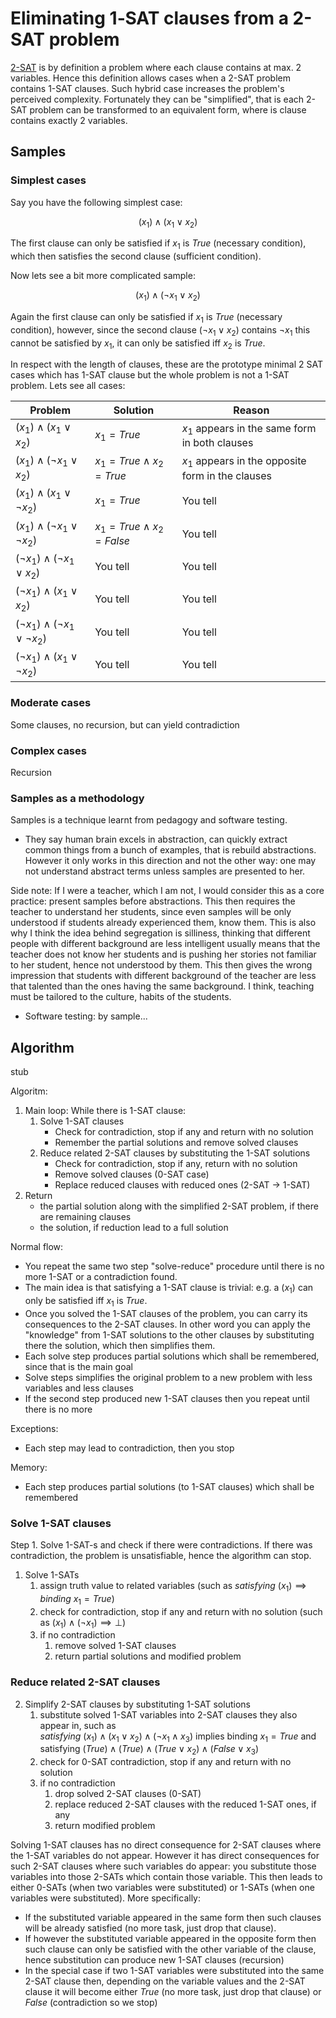 # Eliminating 1‐SAT clauses from a 2-SAT problem

[2-SAT](2%E2%80%90SAT) is by definition a problem where each clause contains at max. 2 variables. Hence this definition allows cases when a 2-SAT problem contains 1-SAT clauses. Such hybrid case increases the problem's perceived complexity. Fortunately they can be "simplified", that is each 2-SAT problem can be transformed to an equivalent form, where is clause contains exactly 2 variables.

## Samples

### Simplest cases

Say you have the following simplest case:

$$
(x_1) \land (x_1 \lor x_2)
$$


The first clause can only be satisfied if $x_1$ is $True$ (necessary condition), which then satisfies the second clause (sufficient condition). 

Now lets see a bit more complicated sample:

$$
(x_1) \land (\lnot x_1 \lor x_2)
$$

Again the first clause can only be satisfied if $x_1$ is $True$ (necessary condition), however, since the second clause  $(\lnot x_1 \lor x_2)$ contains $\lnot x_1$ this cannot be satisfied by $x_1$, it can only be satisfied iff $x_2$ is $True$.

In respect with the length of clauses, these are the prototype minimal 2 SAT cases which has 1-SAT clause but the whole problem is not a 1-SAT problem. Lets see all cases:

|Problem                                 |Solution                      |Reason                            |
|----------------------------------------|------------------------------|----------------------------------|
|$(x_1) \land (x_1 \lor x_2)$            |$x_1 = True$                  |$x_1$ appears in the same form in both clauses|
|$(x_1) \land (\lnot x_1 \lor x_2)$      |$x_1 = True \land x_2 = True$ |$x_1$ appears in the opposite form in the clauses|
|$(x_1) \land (x_1 \lor \lnot x_2)$      |$x_1 = True$                  |You tell|
|$(x_1) \land (\lnot x_1 \lor \lnot x_2)$|$x_1 = True \land x_2 = False$|You tell|
|$(\lnot x_1) \land (\lnot x_1 \lor x_2)$|You tell|You tell|
|$(\lnot x_1) \land (x_1 \lor x_2)$      |You tell|You tell|
|$(\lnot x_1) \land (\lnot x_1 \lor \lnot x_2)$|You tell|You tell|
|$(\lnot x_1) \land (x_1 \lor \lnot x_2)$      |You tell|You tell|

### Moderate cases

Some clauses, no recursion, but can yield contradiction

### Complex cases

Recursion

### Samples as a methodology

Samples is a technique learnt from pedagogy and software testing. 

* They say human brain excels in abstraction, can quickly extract common things from a bunch of examples, that is rebuild abstractions. However it only works in this direction and not the other way: one may not understand abstract terms unless samples are presented to her.

Side note: If I were a teacher, which I am not, I would consider this as a core practice: present samples before abstractions. This then requires the teacher to understand her students, since even samples will be only understood if students already experienced them, know them. This is also why I think the idea behind segregation is silliness, thinking that different people with different background are less intelligent usually means that the teacher does not know her students and is pushing her stories not familiar to her student, hence not understood by them. This then gives the wrong impression that students with different background of the teacher are less that talented than the ones having the same background. I think, teaching must be tailored to the culture, habits of the students.

* Software testing: by sample...

## Algorithm
stub

Algoritm:

1. Main loop: While there is 1-SAT clause:
   1. Solve 1-SAT clauses
      - Check for contradiction, stop if any and return with no solution
      - Remember the partial solutions and remove solved clauses
   2. Reduce related 2-SAT clauses by substituting the 1-SAT solutions
      - Check for contradiction, stop if any, return with no solution
      - Remove solved clauses (0-SAT case)
      - Replace reduced clauses with reduced ones (2-SAT -> 1-SAT)
2. Return
   - the partial solution along with the simplified 2-SAT problem, if there are remaining clauses
   - the solution, if reduction lead to a full solution

Normal flow:

- You repeat the same two step "solve-reduce" procedure until there is no more 1-SAT or a contradiction found. 
- The main idea is that satisfying a 1-SAT clause is trivial: e.g. a $(x_1)$ can only be satisfied iff $x_1$ is $True$. 
- Once you solved the 1-SAT clauses of the problem, you can carry its consequences to the 2-SAT clauses. In other word you can apply the "knowledge" from 1-SAT solutions to the other clauses by substituting there the solution, which then simplifies them.
- Each solve step produces partial solutions which shall be remembered, since that is the main goal
- Solve steps simplifies the original problem to a new problem with less variables and less clauses
- If the second step produced new 1-SAT clauses then you repeat until there is no more

Exceptions:

- Each step may lead to contradiction, then you stop

Memory:
- Each step produces partial solutions (to 1-SAT clauses) which shall be remembered

### Solve 1-SAT clauses

Step 1. Solve 1-SAT-s and check if there were contradictions. If there was contradiction, the problem is unsatisfiable, hence the algorithm can stop.

1. Solve 1-SATs
   1. assign truth value to related variables (such as $satisfying~(x_1) \implies binding~x_1 = True$)
   2. check for contradiction, stop if any and return with no solution (such as $(x_1) \land (\lnot x_1) \implies \bot$)
   3. if no contradiction
      1. remove solved 1-SAT clauses
      2. return partial solutions and modified problem

### Reduce related 2-SAT clauses

2. Simplify 2-SAT clauses by substituting 1-SAT solutions
   1. substitute solved 1-SAT variables into 2-SAT clauses they also appear in, such as  
      $satisfying~(x_1) \land (x_1 \lor x_2) \land (\lnot x_1 \land x_3)$ implies binding $x_1 = True$ and satisfying $(True) \land (True) \land (True \lor x_2) \land (False \lor x_3)$ 
   2. check for 0-SAT contradiction, stop if any and return with no solution   
   3. if no contradiction
      1. drop solved 2-SAT clauses (0-SAT)
      2. replace reduced 2-SAT clauses with the reduced 1-SAT ones, if any
      3. return modified problem

Solving 1-SAT clauses has no direct consequence for 2-SAT clauses where the 1-SAT variables do not appear. However it has direct consequences for such 2-SAT clauses where such variables do appear: you substitute those variables into those 2-SATs which contain  those variable. This then leads to either 0-SATs (when two variables were substituted) or 1-SATs (when one variables were substituted). More specifically:
- If the substituted variable appeared in the same form then such clauses will be already satisfied (no more task, just drop that clause). 
- If however the substituted variable appeared in the opposite form then such clause can only be satisfied with the other variable of the clause, hence substitution can produce new 1-SAT clauses (recursion)
- In the special case if two 1-SAT variables were substituted into the same 2-SAT clause then, depending on the variable values and the 2-SAT clause it will become either $True$ (no more task, just drop that clause) or $False$ (contradiction so we stop)

